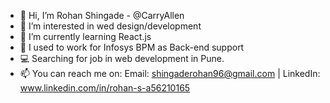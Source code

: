 - 👋 Hi, I’m Rohan Shingade - @CarryAllen
- 👀 I’m interested in wed design/development
- 🌱 I’m currently learning React.js
- 💞️ I used to work for Infosys BPM as Back-end support
- 💻 Searching for job in web development in Pune.
- 📫 You can reach me on: 
    Email: shingaderohan96@gmail.com | 
    LinkedIn: www.linkedin.com/in/rohan-s-a56210165
 

<!---
CarryAllen/CarryAllen is a ✨ special ✨ repository because its `README.md` (this file) appears on your GitHub profile.
You can click the Preview link to take a look at your changes.
--->
